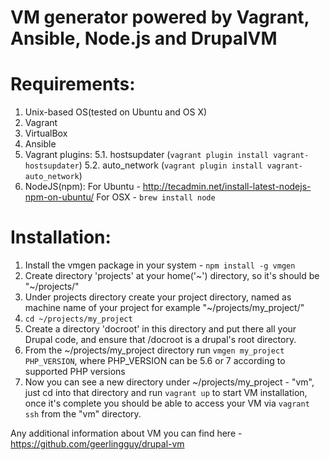 VM generator powered by Vagrant, Ansible, Node.js and DrupalVM
==============================================================

# Requirements:
1. Unix-based OS(tested on Ubuntu and OS X)
2. Vagrant
3. VirtualBox
4. Ansible
5. Vagrant plugins:
5.1. hostsupdater (`vagrant plugin install vagrant-hostsupdater`)
5.2. auto_network (`vagrant plugin install vagrant-auto_network`)
6. NodeJS(npm):
  For Ubuntu - http://tecadmin.net/install-latest-nodejs-npm-on-ubuntu/
  For OSX - `brew install node`

# Installation:
1. Install the vmgen package in your system - `npm install -g vmgen`
2. Create directory 'projects' at your home('~') directory, so it's should be "~/projects/"
3. Under projects directory create your project directory, named as machine name of your project for example "~/projects/my_project/"
4. `cd ~/projects/my_project`
5. Create a directory 'docroot' in this directory and put there all your Drupal code, and ensure that /docroot is a drupal's root directory.
6. From the ~/projects/my_project directory run `vmgen my_project PHP_VERSION`, where PHP_VERSION can be 5.6 or 7 according to supported PHP versions
7. Now you can see a new directory under ~/projects/my_project - "vm", just cd into that directory and run `vagrant up` to start VM installation, once it's complete you should be able to access your VM via `vagrant ssh` from the "vm" directory.

Any additional information about VM you can find here - https://github.com/geerlingguy/drupal-vm
